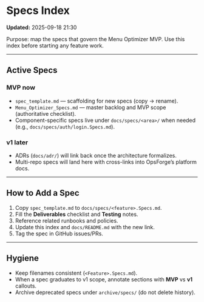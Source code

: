 # Specs Index
**Updated:** 2025-09-18 21:30

Purpose: map the specs that govern the Menu Optimizer MVP. Use this index before starting any feature work.

---

## Active Specs

### MVP now
- `spec_template.md` — scaffolding for new specs (copy → rename).  
- `Menu_Optimizer_Specs.md` — master backlog and MVP scope (authoritative checklist).  
- Component-specific specs live under `docs/specs/<area>/` when needed (e.g., `docs/specs/auth/login.Specs.md`).

### v1 later
- ADRs (`docs/adr/`) will link back once the architecture formalizes.  
- Multi-repo specs will land here with cross-links into OpsForge’s platform docs.

---

## How to Add a Spec
1. Copy `spec_template.md` to `docs/specs/<feature>.Specs.md`.  
2. Fill the **Deliverables** checklist and **Testing** notes.  
3. Reference related runbooks and policies.  
4. Update this index and `docs/README.md` with the new link.  
5. Tag the spec in GitHub issues/PRs.

---

## Hygiene
- Keep filenames consistent (`<Feature>.Specs.md`).  
- When a spec graduates to v1 scope, annotate sections with **MVP** vs **v1** callouts.  
- Archive deprecated specs under `archive/specs/` (do not delete history).

